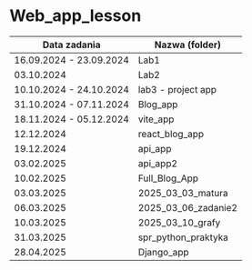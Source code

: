 # Web_app_lesson

| Data zadania | Nazwa (folder)         |
|--------------|------------------------|
| 16.09.2024 - 23.09.2024   | Lab1      |
| 03.10.2024   | Lab2      |
| 10.10.2024 - 24.10.2024  | lab3 - project app      |
| 31.10.2024 - 07.11.2024  | Blog_app      |
| 18.11.2024 - 05.12.2024  | vite_app      |
| 12.12.2024   | react_blog_app      |
| 19.12.2024   | api_app |
| 03.02.2025   | api_app2 |
| 10.02.2025   | Full_Blog_App |
| 03.03.2025   | 2025_03_03_matura |
| 06.03.2025   | 2025_03_06_zadanie2 |
| 10.03.2025   | 2025_03_10_grafy |
| 31.03.2025   | spr_python_praktyka |
| 28.04.2025   | Django_app |


